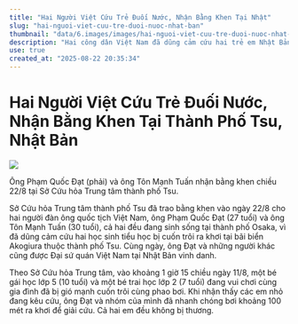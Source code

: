 ```yaml
---
title: "Hai Người Việt Cứu Trẻ Đuối Nước, Nhận Bằng Khen Tại Nhật"
slug: "hai-nguoi-viet-cuu-tre-duoi-nuoc-nhat-ban"
thumbnail: "data/6.images/images/hai-nguoi-viet-cuu-tre-duoi-nuoc-nhat-ban.webp"
description: "Hai công dân Việt Nam đã dũng cảm cứu hai trẻ em Nhật Bản bị cuốn trôi ra biển tại thành phố Tsu, được sở cứu hỏa và đại sứ quán Việt Nam khen thưởng."
use: true
created_at: "2025-08-22 20:35:34"
---
```


# Hai Người Việt Cứu Trẻ Đuối Nước, Nhận Bằng Khen Tại Thành Phố Tsu, Nhật Bản

![](/images/20250822-00000155-kyodonews-000-3-view.webp)

Ông Phạm Quốc Đạt (phải) và ông Tôn Mạnh Tuấn nhận bằng khen chiều 22/8 tại Sở Cứu hỏa Trung tâm thành phố Tsu.

Sở Cứu hỏa Trung tâm thành phố Tsu đã trao bằng khen vào ngày 22/8 cho hai người đàn ông quốc tịch Việt Nam, ông Phạm Quốc Đạt (27 tuổi) và ông Tôn Mạnh Tuấn (30 tuổi), cả hai đều đang sinh sống tại thành phố Osaka, vì đã dũng cảm cứu hai học sinh tiểu học bị cuốn trôi ra khơi tại bãi biển Akogiura thuộc thành phố Tsu. Cùng ngày, ông Đạt và những người khác cũng được Đại sứ quán Việt Nam tại Nhật Bản vinh danh.

Theo Sở Cứu hỏa Trung tâm, vào khoảng 1 giờ 15 chiều ngày 11/8, một bé gái học lớp 5 (10 tuổi) và một bé trai học lớp 2 (7 tuổi) đang vui chơi cùng gia đình đã bị gió mạnh cuốn trôi cùng phao bơi. Khi nhận thấy các em nhỏ đang kêu cứu, ông Đạt và nhóm của mình đã nhanh chóng bơi khoảng 100 mét ra khơi để giải cứu. Cả hai em đều không bị thương.